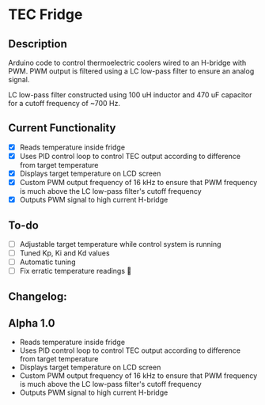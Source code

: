 # TEC Fridge

## Description
Arduino code to control thermoelectric coolers wired to an H-bridge with PWM. PWM output is filtered using a LC low-pass filter to ensure an analog signal.

LC low-pass filter constructed using 100 uH inductor and 470 uF capacitor for a cutoff frequency of ~700 Hz.

## Current Functionality
- [X] Reads temperature inside fridge
- [X] Uses PID control loop to control TEC output according to difference from target temperature
- [X] Displays target temperature on LCD screen
- [X] Custom PWM output frequency of 16 kHz to ensure that PWM frequency is much above the LC low-pass filter's cutoff frequency
- [X] Outputs PWM signal to high current H-bridge

## To-do
- [ ] Adjustable target temperature while control system is running
- [ ] Tuned Kp, Ki and Kd values
- [ ] Automatic tuning
- [ ] Fix erratic temperature readings 🐞

## Changelog:
## Alpha 1.0
- Reads temperature inside fridge
- Uses PID control loop to control TEC output according to difference from target temperature
- Displays target temperature on LCD screen
- Custom PWM output frequency of 16 kHz to ensure that PWM frequency is much above the LC low-pass filter's cutoff frequency
- Outputs PWM signal to high current H-bridge
